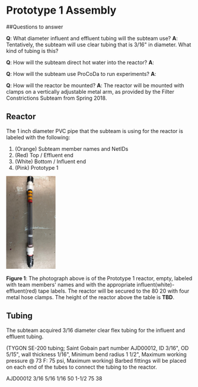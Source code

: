 # Prototype 1 Assembly

##Questions to answer

**Q**: What diameter influent and effluent tubing will the subteam use?
**A**: Tentatively, the subteam will use clear tubing that is 3/16" in diameter. What kind of tubing is this?

**Q**: How will the subteam direct hot water into the reactor?
**A**:

**Q**: How will the subteam use ProCoDa to run experiments?
**A**:

**Q**: How will the reactor be mounted?
**A**: The reactor will be mounted with clamps on a vertically adjustable metal arm, as provided by the Filter Constrictions Subteam from Spring 2018.

## Reactor
The 1 inch diameter PVC pipe that the subteam is using for the reactor is labeled with the following:
1. (Orange) Subteam member names and NetIDs
2.  (Red) Top / Effluent end
3. (White) Bottom / Influent end
4.   (Pink) Prototype 1

<img src="https://github.com/AguaClara/Dissolved-Gas/blob/master/Images/Prototype_1/Prototype1_Labeled.jpg?raw=true" height=250>

**Figure 1**: The photograph above is of the Prototype 1 reactor, empty, labeled with team members' names and with the appropriate influent(white)-effluent(red) tape labels. The reactor will be secured to the 80 20 with four metal hose clamps. The height of the reactor above the table is **TBD**.

## Tubing
The subteam acquired 3/16 diameter clear flex tubing for the influent and effluent tubing.

(TYGON SE-200 tubing; Saint Gobain part number AJD00012, ID 3/16", OD 5/15", wall thickness 1/16", Minimum bend radius 1 1/2", Maximum working pressure @ 73 F: 75 psi, Maximum working)  Barbed fittings will be placed on each end of the tubes to connect the tubing to the reactor.

AJD00012 3/16 5/16 1/16 50 1-1/2 75 38
